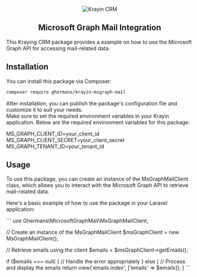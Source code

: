 
<p align="center">
    <img src="https://bagisto.com/wp-content/uploads/2021/06/bagisto-logo.png" alt="Krayin CRM">
    <h2 align="center">Microsoft Graph Mail Integration</h2>    
</p

This Kraying CRM package provides a example on how to use the Microsoft Graph API for accessing mail-related data.

## Installation

You can install this package via Composer:

```bash
composer require ghermans/krayin-msgraph-mail
```

After installation, you can publish the package's configuration file and customize it to suit your needs.  
Make sure to set the required environment variables in your Krayin application. Below are the required environment variables for this package:

MS_GRAPH_CLIENT_ID=your_client_id
MS_GRAPH_CLIENT_SECRET=your_client_secret
MS_GRAPH_TENANT_ID=your_tenant_id

## Usage
To use this package, you can create an instance of the MsGraphMailClient class, which allows you to interact with the Microsoft Graph API to retrieve mail-related data.

Here's a basic example of how to use the package in your Laravel application:

´´´
use Ghermans\MicrosoftGraphMail\MsGraphMailClient;

// Create an instance of the MsGraphMailClient
$msGraphClient = new MsGraphMailClient();

// Retrieve emails using the client
$emails = $msGraphClient->getEmails();

if ($emails === null) {
    // Handle the error appropriately
} else {
    // Process and display the emails
    return view('emails.index', ['emails' => $emails]);
}
´´´